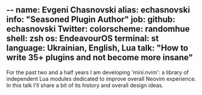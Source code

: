 --
name: Evgeni Chasnovski
alias: echasnovski
info: "Seasoned Plugin Author"
job:
github: echasnovski
Twitter:
colorscheme: randomhue
shell: zsh
os: EndeavourOS
terminal: st
language: Ukrainian, English, Lua
talk: "How to write 35+ plugins and not become more insane"
---

For the past two and a half years I am developing 'mini.nvim': a library of independent Lua modules dedicated to improve overall Neovim experience. In this talk I'll share a bit of its history and overall design ideas.
